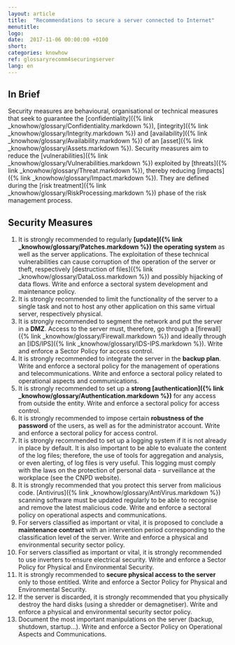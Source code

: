 ```yaml
---
layout: article
title:  "Recommendations to secure a server connected to Internet"
menutitle:
logo:
date:  2017-11-06 00:00:00 +0100
short:
categories: knowhow
ref: glossaryrecomm4securingserver
lang: en
---
```

In Brief
--------
Security measures are behavioural, organisational or technical measures that seek to guarantee the [confidentiality]({% link _knowhow/glossary/Confidentiality.markdown %}), [integrity]({% link _knowhow/glossary/Integrity.markdown %}) and [availability]({% link _knowhow/glossary/Availability.markdown %}) of an [asset]({% link _knowhow/glossary/Assets.markdown %}). Security measures aim to reduce the [vulnerabilities]({% link _knowhow/glossary/Vulnerabilities.markdown %}) exploited by [threats]({% link _knowhow/glossary/Threat.markdown %}), thereby reducing [impacts]({% link _knowhow/glossary/Impact.markdown %}). They are defined during the [risk treatment]({% link _knowhow/glossary/RiskProcessing.markdown %}) phase of the risk management process.

Security Measures
-----------------

1.  It is strongly recommended to regularly **[update]({% link _knowhow/glossary/Patches.markdown %}) the operating system** as well as the server applications. The exploitation of these technical vulnerabilities can cause corruption of the operation of the server or theft, respectively [destruction of files]({% link _knowhow/glossary/DataLoss.markdown %}) and possibly hijacking of data flows. Write and enforce a sectoral system development and maintenance policy.
2.	It is strongly recommended to limit the functionality of the server to a single task and not to host any other application on this same virtual server, respectively physical.
3.	It is strongly recommended to segment the network and put the server in a **DMZ**. Access to the server must, therefore, go through a [firewall]({% link _knowhow/glossary/Firewall.markdown %}) and ideally through an [IDS/IPS]({% link _knowhow/glossary/IDS-IPS.markdown %}). Write and enforce a Sector Policy for access control.
4.	It is strongly recommended to integrate the server in the **backup plan**. Write and enforce a sectoral policy for the management of operations and telecommunications. Write and enforce a sectoral policy related to operational aspects and communications.
5.	It is strongly recommended to set up a **strong [authentication]({% link _knowhow/glossary/Authentication.markdown %})** for any access from outside the entity. Write and enforce a sectoral policy for access control.
6.	It is strongly recommended to impose certain **robustness of the password** of the users, as well as for the administrator account. Write and enforce a sectoral policy for access control.
7.	It is strongly recommended to set up a logging system if it is not already in place by default. It is also important to be able to evaluate the content of the log files; therefore, the use of tools for aggregation and analysis, or even alerting, of log files is very useful. This logging must comply with the laws on the protection of personal data - surveillance at the workplace (see the CNPD website).
8.	It is strongly recommended that you protect this server from malicious code. [Antivirus]({% link _knowhow/glossary/AntiVirus.markdown %}) scanning software must be updated regularly to be able to recognise and remove the latest malicious code. Write and enforce a sectoral policy on operational aspects and communications.
9.	For servers classified as important or vital, it is proposed to conclude a **maintenance contract** with an intervention period corresponding to the classification level of the server. Write and enforce a physical and environmental security sector policy.
10.	For servers classified as important or vital, it is strongly recommended to use inverters to ensure electrical security. Write and enforce a Sector Policy for Physical and Environmental Security.
11.	It is strongly recommended to **secure physical access to the server** only to those entitled. Write and enforce a Sector Policy for Physical and Environmental Security.
12.	If the server is discarded, it is strongly recommended that you physically destroy the hard disks (using a shredder or demagnetiser). Write and enforce a physical and environmental security sector policy.
13.	Document the most important manipulations on the server (backup, shutdown, startup…). Write and enforce a Sector Policy on Operational Aspects and Communications.
